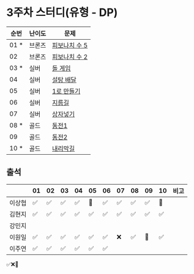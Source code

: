 # 3주차 스터디(유형 - DP)
|순번|난이도|문제|
|------|----|---|
|01 *|브론즈|[피보나치 수 5](https://www.acmicpc.net/problem/10870)|
|02|브론즈|[피보나치 수 2](https://www.acmicpc.net/problem/2748)|
|03 *|실버|[돌 게임](https://www.acmicpc.net/problem/9655)|
|04|실버|[설탕 배달](https://www.acmicpc.net/problem/2839)|
|05|실버|[1로 만들기](https://www.acmicpc.net/problem/1463)|
|06|실버|[지름길](https://www.acmicpc.net/problem/1446)|
|07|실버|[상자넣기](https://www.acmicpc.net/problem/1965)|
|08 *|골드|[동전1](https://www.acmicpc.net/problem/2293)|
|09|골드|[동전2](https://www.acmicpc.net/problem/2294)|
|10 *|골드|[내리막길](https://www.acmicpc.net/problem/1520)|

## 출석

|      |01|02|03|04|05|06|07|08|09|10|비고|
|------|--|--|--|--|--|--|--|--|--|--|:--|
|이상협  |✅|✅|✅|✅|🥺|✅|✅|✅|✅|🥺|   | 
|김현지  |✅|✅|✅|✅|✅|✅|✅|✅|✅|✅|   | 
|강민지  |  |  |  |  |  |  |  |  |  |  |   | 
|이원일  |✅|✅|✅|✅|✅|✅|❌|✅|🥺|✅|| 
|이주연  |✅|✅|✅|✅|✅|✅|  |  |  |  |   |

✅❌🥺
